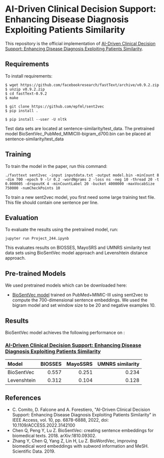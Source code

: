 # AI-Driven Clinical Decision Support: Enhancing Disease Diagnosis Exploiting Patients Similarity

This repository is the official implementation of [AI-Driven Clinical Decision Support: Enhancing Disease Diagnosis Exploiting Patients Similarity](https://ieeexplore.ieee.org/stamp/stamp.jsp?tp=&arnumber=9676651). 


## Requirements

To install requirements:

```setup
$ wget https://github.com/facebookresearch/fastText/archive/v0.9.2.zip
$ unzip v0.9.2.zip
$ cd fastText-0.9.2
$ make

$ git clone https://github.com/epfml/sent2vec
$ pip install .

$ pip install --user -U nltk
```

Test data sets are located at sentence-similarity/test_data. The pretrained model BioSentVec_PubMed_MIMICIII-bigram_d700.bin can be placed at sentence-similarity/test_data

## Training

To train the model in the paper, run this command:

```train
./fasttext sent2vec -input inputdata.txt -output model.bin -minCount 8 -dim 700 -epoch 9 -lr 0.2 -wordNgrams 2 -loss ns -neg 10 -thread 20 -t 0.000005 -dropoutK 4 -minCountLabel 20 -bucket 4000000 -maxVocabSize 750000 -numCheckPoints 10
```

To train a new sent2vec model, you first need some large training text file. This file should contain one sentence per line. 

## Evaluation

To evaluate the results using the pretraiined model, run:

```eval
jupyter run Project_244.ipynb
```

This evaluates results on BIOSSES, MayoSRS and UMNRS similarity test data sets using BioSentVec model approach and Levenshtein distance approach.

## Pre-trained Models

We used pretrained models which can be downloaded here:

- [BioSentVec model](https://ftp.ncbi.nlm.nih.gov/pub/lu/Suppl/BioSentVec/BioSentVec_PubMed_MIMICIII-bigram_d700.bin) trained on PubMed+MIMIC-III using  sent2vec to compute the 700-dimensional sentence embeddings. We used the bigram model and set window size to be 20 and negative examples 10. 


## Results

BioSentVec model achieves the following performance on :

### [AI-Driven Clinical Decision Support: Enhancing Disease Diagnosis Exploiting Patients Similarity](https://ieeexplore.ieee.org/stamp/stamp.jsp?tp=&arnumber=9676651)

| Model         | BIOSSES  | MayoSSRS |  UMNRS similarity|
| :-------------|---------:| --------:|  ---------------:|
| BioSentVec    |  0.557   |  0.251   |      0.234       |
| Levenshtein   |  0.312   |  0.104   |      0.128       |


## References

- C. Comito, D. Falcone and A. Forestiero, "AI-Driven Clinical Decision Support: Enhancing Disease Diagnosis Exploiting Patients Similarity" in IEEE Access, vol. 10, pp. 6878-6888, 2022, doi: 10.1109/ACCESS.2022.3142100
- Chen Q, Peng Y, Lu Z. BioSentVec: creating sentence embeddings for biomedical texts. 2018. arXiv:1810.09302.
- Zhang Y, Chen Q, Yang Z, Lin H, Lu Z. BioWordVec, improving biomedical word embeddings with subword information and MeSH. Scientific Data. 2019.

